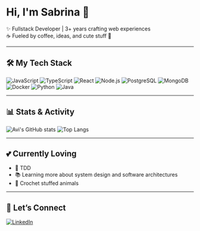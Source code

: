 # Hi, I'm Sabrina 🎀  

✨ Fullstack Developer | 3+ years crafting web experiences  
☕ Fueled by coffee, ideas, and cute stuff 🌸

---

## 🛠️ My Tech Stack
![JavaScript](https://img.shields.io/badge/-JavaScript-fff8d6?&logo=javascript&logoColor=f7df1e&labelColor=fff8d6)  ![TypeScript](https://img.shields.io/badge/-TypeScript-f0f6ff?&logo=typescript&logoColor=3178c6&labelColor=f0f6ff)  ![React](https://img.shields.io/badge/-React-e8faff?&logo=react&logoColor=61dafb&labelColor=e8faff)  ![Node.js](https://img.shields.io/badge/-Node.js-ebfaec?&logo=node.js&logoColor=339933&labelColor=ebfaec)  ![PostgreSQL](https://img.shields.io/badge/-PostgreSQL-f3f6fb?&logo=postgresql&logoColor=336791&labelColor=f3f6fb)  ![MongoDB](https://img.shields.io/badge/-MongoDB-f0fff4?&logo=mongodb&logoColor=47a248&labelColor=f0fff4)  ![Docker](https://img.shields.io/badge/-Docker-f3f9ff?&logo=docker&logoColor=2496ed&labelColor=f3f9ff)  ![Python](https://img.shields.io/badge/-Python-fff9e6?&logo=python&logoColor=3776ab&labelColor=fff9e6)  ![Java](https://img.shields.io/badge/-Java-fff5f5?&logo=openjdk&logoColor=ec2025&labelColor=fff5f5)  

---

## 📊 Stats & Activity

![Avi's GitHub stats](https://github-readme-stats.vercel.app/api?username=sabucds&show_icons=true&bg_color=fffafc&title_color=ffb6c1&text_color=555&icon_color=aee8fc&border_color=e6e6fa) ![Top Langs](https://github-readme-stats.vercel.app/api/top-langs/?username=sabucds&layout=compact&bg_color=fffafc&title_color=ffb6c1&text_color=555&icon_color=aee8fc&border_color=e6e6fa)

---

## 💕 Currently Loving
- 🧪 TDD
- 📚 Learning more about system design and software architectures
- 🧶 Crochet stuffed animals 

---

## 💌 Let’s Connect
[![LinkedIn](https://img.shields.io/badge/-LinkedIn-ffc0cb?&logo=linkedin&logoColor=black)](www.linkedin.com/in/sabrina-correia-b199b1229)  
